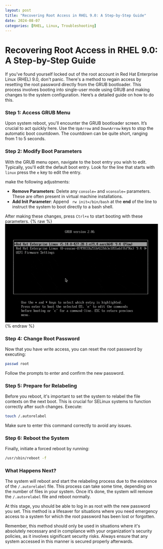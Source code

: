 ```yaml
---
layout: post
title: "Recovering Root Access in RHEL 9.0: A Step-by-Step Guide"
date: 2024-08-07
categories: [RHEL, Linux, Troubleshooting]
---
```


# Recovering Root Access in RHEL 9.0: A Step-by-Step Guide

If you've found yourself locked out of the root account in Red Hat Enterprise Linux (RHEL) 9.0, don't panic. There's a method to regain access by resetting the root password directly from the GRUB bootloader. This process involves booting into single-user mode using GRUB and making changes to the system configuration. Here’s a detailed guide on how to do this.

### Step 1: Access GRUB Menu
Upon system reboot, you'll encounter the GRUB bootloader screen. It’s crucial to act quickly here. Use the `UpArrow` and `DownArrow` keys to stop the automatic boot countdown. The countdown can be quite short, ranging from 1 to 5 seconds.

### Step 2: Modify Boot Parameters
With the GRUB menu open, navigate to the boot entry you wish to edit. Typically, you'll edit the default boot entry. Look for the line that starts with `linux` press the `e` key to edit the entry.

   make the following adjustments:
- **Remove Parameters**: Delete any `console=` and `vconsole=` parameters. These are often present in virtual machine installations.
- **Add Init Parameter**: Append ` rw init=/bin/bash` at the **end** of the line to instruct the system to boot directly to a bash shell.

After making these changes, press `Ctrl+x` to start booting with these parameters.
{% raw %}<img src=https://github.com/Jdansak/jdansak.github.io/blob/main/assets/img/GRUB_Edit.gif class="img-responsive" alt="">{% endraw %}

### Step 4: Change Root Password
Now that you have write access, you can reset the root password by executing:
```bash
passwd root
```
Follow the prompts to enter and confirm the new password.

### Step 5: Prepare for Relabeling
Before you reboot, it's important to set the system to relabel the file contexts on the next boot. This is crucial for SELinux systems to function correctly after such changes. Execute:
```bash
touch /.autorelabel
```
Make sure to enter this command correctly to avoid any issues.

### Step 6: Reboot the System
Finally, initiate a forced reboot by running:
```bash
/usr/sbin/reboot -f
```

### What Happens Next?
The system will reboot and start the relabeling process due to the existence of the `/.autorelabel` file. This process can take some time, depending on the number of files in your system. Once it’s done, the system will remove the `/.autorelabel` file and reboot normally.

At this stage, you should be able to log in as root with the new password you set. This method is a lifesaver for situations where you need emergency access to a system for which the root password has been lost or forgotten.

Remember, this method should only be used in situations where it's absolutely necessary and in compliance with your organization's security policies, as it involves significant security risks. Always ensure that any system accessed in this manner is secured properly afterwards.
